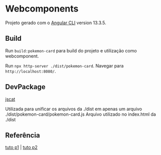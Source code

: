# Webcomponents

Projeto gerado com o [Angular CLI](https://github.com/angular/angular-cli) version 13.3.5.

## Build

Run `build:pokemon-card` para build do projeto e utilização como webcomponent.

Run `npx http-server ./dist/pokemon-card`. Navegar para `http://localhost:8080/`.

## DevPackage

[jscat](https://www.npmjs.com/package/jscat)

Utilizada para unificar os arquivos da ./dist em apenas um arquivo ./dist/pokemon-card/pokemon-card.js
Arquivo utilizado no index.html da ./dist

## Referência

[tuto p1](https://youtu.be/gacw5Q_e4Ss) | [tuto p2](https://youtu.be/qgUmZjZ2jew)
